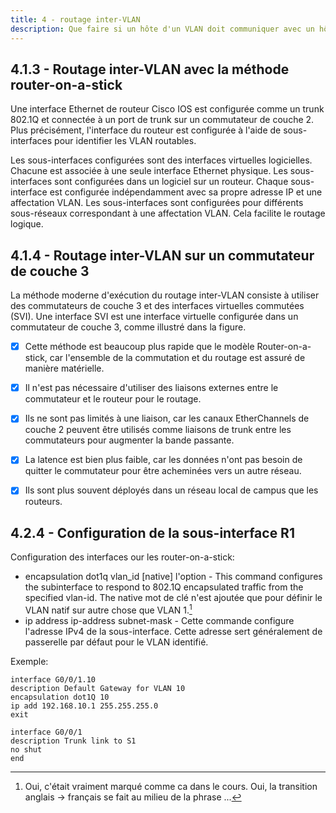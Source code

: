 ```yaml
---
title: 4 - routage inter-VLAN
description: Que faire si un hôte d'un VLAN doit communiquer avec un hôte d'un VLAN différent?
---
```


## 4.1.3 - Routage inter-VLAN avec la méthode router-on-a-stick

Une interface Ethernet de routeur Cisco IOS est configurée comme un trunk 802.1Q et connectée à un port de trunk sur un commutateur de couche 2. Plus précisément, l'interface du routeur est configurée à l'aide de sous-interfaces pour identifier les VLAN routables.

Les sous-interfaces configurées sont des interfaces virtuelles logicielles. Chacune est associée à une seule interface Ethernet physique. Les sous-interfaces sont configurées dans un logiciel sur un routeur. Chaque sous-interface est configurée indépendamment avec sa propre adresse IP et une affectation VLAN. Les sous-interfaces sont configurées pour différents sous-réseaux correspondant à une affectation VLAN. Cela facilite le routage logique.

## 4.1.4 - Routage inter-VLAN sur un commutateur de couche 3

La méthode moderne d'exécution du routage inter-VLAN consiste à utiliser des commutateurs de couche 3 et des interfaces virtuelles commutées (SVI). Une interface SVI est une interface virtuelle configurée dans un commutateur de couche 3, comme illustré dans la figure.

 - [x] Cette méthode est beaucoup plus rapide que le modèle Router-on-a-stick, car l'ensemble de la commutation et du routage est assuré de manière matérielle.
 - [x] Il n'est pas nécessaire d'utiliser des liaisons externes entre le commutateur et le routeur pour le routage.
 - [x] Ils ne sont pas limités à une liaison, car les canaux EtherChannels de couche 2 peuvent être utilisés comme liaisons de trunk entre les commutateurs pour augmenter la bande passante.
 - [x] La latence est bien plus faible, car les données n'ont pas besoin de quitter le commutateur pour être acheminées vers un autre réseau.
 - [x] Ils sont plus souvent déployés dans un réseau local de campus que les routeurs.


## 4.2.4 - Configuration de la sous-interface R1

Configuration des interfaces our les router-on-a-stick:

 - encapsulation dot1q vlan_id [native] l'option - This command configures the subinterface to respond to 802.1Q encapsulated traffic from the specified vlan-id. The native mot de clé n'est ajoutée que pour définir le VLAN natif sur autre chose que VLAN 1.[^1]
 - ip address ip-address subnet-mask - Cette commande configure l'adresse IPv4 de la sous-interface. Cette adresse sert généralement de passerelle par défaut pour le VLAN identifié.

Exemple: 

```
interface G0/0/1.10
description Default Gateway for VLAN 10
encapsulation dot1Q 10
ip add 192.168.10.1 255.255.255.0
exit
```
```
interface G0/0/1
description Trunk link to S1
no shut
end
```



[^1]: Oui, c'était vraiment marqué comme ca dans le cours. Oui, la transition anglais -> français se fait au milieu de la phrase ...
